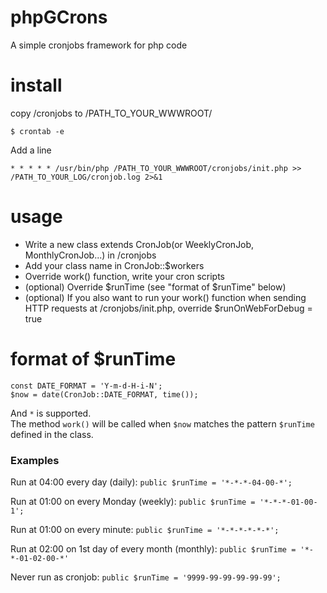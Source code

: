 # phpGCrons
A simple cronjobs framework for php code

# install

copy /cronjobs to /PATH_TO_YOUR_WWWROOT/
```
$ crontab -e
```
Add a line
```
* * * * * /usr/bin/php /PATH_TO_YOUR_WWWROOT/cronjobs/init.php >> /PATH_TO_YOUR_LOG/cronjob.log 2>&1
```

# usage

- Write a new class extends CronJob(or WeeklyCronJob, MonthlyCronJob...) in /cronjobs    
- Add your class name in CronJob::$workers    
- Override work() function, write your cron scripts    
- (optional) Override $runTime (see "format of $runTime" below)    
- (optional) If you also want to run your work() function when sending HTTP requests at /cronjobs/init.php, override $runOnWebForDebug = true    

# format of $runTime
```
const DATE_FORMAT = 'Y-m-d-H-i-N';
$now = date(CronJob::DATE_FORMAT, time());
```
And `*` is supported.    
The method `work()` will be called when `$now` matches the pattern `$runTime` defined in the class.    

### Examples
Run at 04:00 every day (daily):
```public $runTime = '*-*-*-04-00-*';```

Run at 01:00 on every Monday (weekly):
```public $runTime = '*-*-*-01-00-1';```

Run at 01:00 on every minute:
```public $runTime = '*-*-*-*-*-*';```

Run at 02:00 on 1st day of every month (monthly):
```public $runTime = '*-*-01-02-00-*'```

Never run as cronjob:
```public $runTime = '9999-99-99-99-99-99';```
